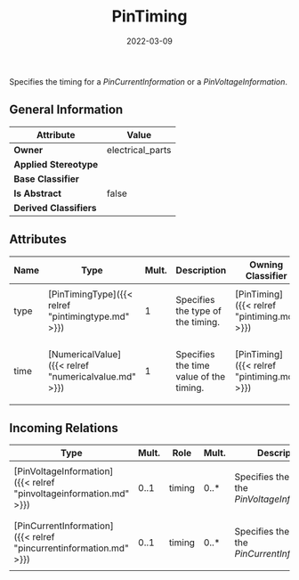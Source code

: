 ﻿---
title: PinTiming
toc: false
type: specs
date: "2022-03-09"
draft: false
specification: VEC
version: 2.0.0
documentType: "Recommendation"
elementType: Class
classes:
  - PinTiming
menu_name: vec-2.0.0
---
<p> Specifies the timing for a <i>PinCurrentInformation </i>or a <i>PinVoltageInformation</i>.      </p>

## General Information

| Attribute               | Value |
|-------------------------|-------|
| **Owner**               | electrical_parts |
| **Applied Stereotype**  |   |
| **Base Classifier**     |   |
| **Is Abstract**         | false |
| **Derived Classifiers** |   |

## Attributes
|  Name  |  Type  |  Mult.  |  Description  |  Owning Classifier  |
|--------|--------|---------|---------------|--------------|
|type | [PinTimingType]({{< relref "pintimingtype.md" >}}) | 1 | <p> Specifies the type of the timing.      </p> | [PinTiming]({{< relref "pintiming.md" >}}) |
|time | [NumericalValue]({{< relref "numericalvalue.md" >}}) | 1 | <p> Specifies the time value of the timing.      </p> | [PinTiming]({{< relref "pintiming.md" >}}) |

##  Incoming Relations
|    Type  |   Mult.  |   Role    |   Mult.   |   Description  |
|----------|----------|-----------|-----------|----------------|
| [PinVoltageInformation]({{< relref "pinvoltageinformation.md" >}}) | 0..1 | timing | 0..* | <p> Specifies the timing of the <i>PinVoltageInformation</i>.      </p> |
| [PinCurrentInformation]({{< relref "pincurrentinformation.md" >}}) | 0..1 | timing | 0..* | <p> Specifies the timing of the <i>PinCurrentInformation.</i>      </p> |
